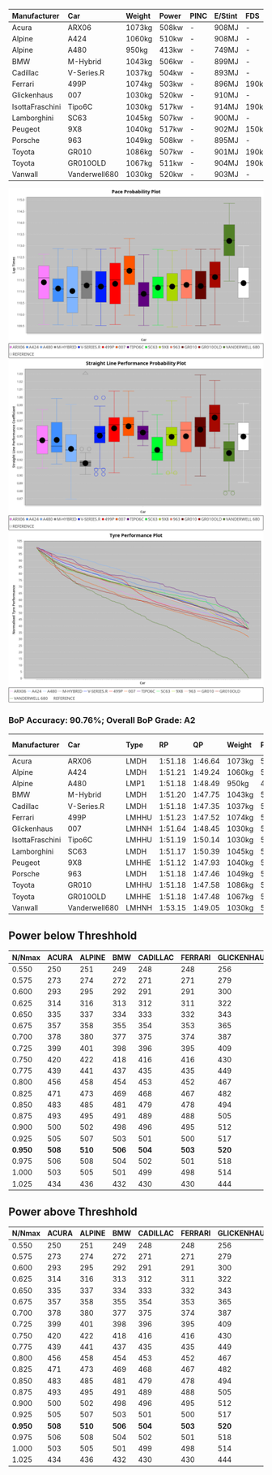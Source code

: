 |Manufacturer|Car|Weight|Power|PINC|E/Stint|FDS|
|:-|:-|:-|:-|:-|:-|:-|
|Acura|ARX06|1073kg|508kw|-|908MJ|-|
|Alpine|A424|1060kg|510kw|-|908MJ|-|
|Alpine|A480|950kg|413kw|-|749MJ|-|
|BMW|M-Hybrid|1043kg|506kw|-|899MJ|-|
|Cadillac|V-Series.R|1037kg|504kw|-|893MJ|-|
|Ferrari|499P|1074kg|503kw|-|896MJ|190kph|
|Glickenhaus|007|1030kg|520kw|-|910MJ|-|
|IsottaFraschini|Tipo6C|1030kg|517kw|-|914MJ|190kph|
|Lamborghini|SC63|1045kg|507kw|-|900MJ|-|
|Peugeot|9X8|1040kg|517kw|-|902MJ|150kph|
|Porsche|963|1049kg|508kw|-|895MJ|-|
|Toyota|GR010|1086kg|507kw|-|901MJ|190kph|
|Toyota|GR010OLD|1067kg|511kw|-|904MJ|190kph|
|Vanwall|Vanderwell680|1030kg|520kw|-|903MJ|-|

![PACECHART](./IMG/ACOMETHOD.png)
![STRAIGHTLINEPERFORMANCECHART](./IMG/ACOMETHOD_sp.png)
![TYREPERFORMANCECHART](./IMG/ACOMETHOD_tw.png)

### BoP Accuracy: 90.76%; Overall BoP Grade: A2
|Manufacturer|Car|Type|RP|QP|Weight|Power¹|Threshhold|PINC|Power²|E/Stint|AVG Vmax|FDS|RDLC|L/Stint|BOP-Grade|ModelAccuracy|ModelPoints|Match%|
|:-|:-|:-|:-|:-|:-|:-|:-|:-|:-|:-|:-|:-|:-|:-|:-|:-|:-|:-|
|Acura|ARX06|LMDH|1:51.18|1:46.64|1073kg|508kw|210.0kph|-|508kw|908MJ|282.23kph|-|0.98|33|-B1|100.00%|995|88.11%|
|Alpine|A424|LMDH|1:51.21|1:49.24|1060kg|510kw|210.0kph|-|510kw|908MJ|282.87kph|-|1.00|33|~A1|80.53%|517|96.56%|
|Alpine|A480|LMP1|1:51.18|1:48.49|950kg|413kw|210.0kph|-|413kw|749MJ|278.78kph|-|0.97|31|~A1|56.35%|794|100.00%|
|BMW|M-Hybrid|LMDH|1:51.20|1:47.75|1043kg|506kw|210.0kph|-|506kw|899MJ|279.70kph|-|1.02|33|~A1|96.62%|1656|95.29%|
|Cadillac|V-Series.R|LMDH|1:51.18|1:47.35|1037kg|504kw|210.0kph|-|504kw|893MJ|283.61kph|-|1.02|33|~A1|90.68%|2081|97.64%|
|Ferrari|499P|LMHHU|1:51.23|1:47.52|1074kg|503kw|210.0kph|-|503kw|896MJ|284.13kph|190kph|1.02|33|~A1|94.63%|2574|97.83%|
|Glickenhaus|007|LMHNH|1:51.64|1:48.45|1030kg|520kw|210.0kph|-|520kw|910MJ|287.23kph|-|0.96|33|~A1|94.93%|1610|100.00%|
|IsottaFraschini|Tipo6C|LMHHU|1:51.19|1:50.14|1030kg|517kw|210.0kph|-|517kw|914MJ|285.79kph|190kph|1.08|33|+B1|66.67%|96|85.57%|
|Lamborghini|SC63|LMDH|1:51.17|1:50.39|1045kg|507kw|210.0kph|-|507kw|900MJ|281.24kph|-|1.05|33|+A2|92.15%|399|94.36%|
|Peugeot|9X8|LMHHE|1:51.12|1:47.93|1040kg|517kw|210.0kph|-|517kw|902MJ|283.88kph|150kph|1.02|33|~A1|83.80%|2473|98.52%|
|Porsche|963|LMDH|1:51.18|1:47.46|1049kg|508kw|210.0kph|-|508kw|895MJ|283.80kph|-|1.01|33|~A1|95.67%|5902|95.02%|
|Toyota|GR010|LMHHU|1:51.18|1:47.58|1086kg|507kw|210.0kph|-|507kw|901MJ|283.76kph|190kph|1.01|33|~A1|91.69%|3310|96.88%|
|Toyota|GR010OLD|LMHHE|1:51.18|1:47.48|1067kg|511kw|210.0kph|-|511kw|904MJ|286.95kph|190kph|1.02|33|~A1|85.24%|1322|100.00%|
|Vanwall|Vanderwell680|LMHNH|1:53.15|1:49.05|1030kg|520kw|210.0kph|-|520kw|903MJ|281.34kph|-|1.01|33|+Ω1|93.72%|627|24.91%|

## Power below Threshhold
|N/Nmax|ACURA|ALPINE|BMW|CADILLAC|FERRARI|GLICKENHAUS|ISOTTAFRASCHINI|LAMBORGHINI|PEUGEOT|PORSCHE|TOYOTA|TOYOTA|VANWALL|​|RPM|A480|
|:-|:-|:-|:-|:-|:-|:-|:-|:-|:-|:-|:-|:-|:-|:-|:-|:-|
|0.550|250|251|249|248|248|256|255|250|255|250|250|252|256|​|--|-|
|0.575|273|274|272|271|271|279|278|273|278|273|273|275|279|​|--|-|
|0.600|293|295|292|291|291|300|298|293|298|293|293|295|300|​|--|-|
|0.625|314|316|313|312|311|322|320|314|320|314|314|316|322|​|--|-|
|0.650|335|337|334|333|332|343|341|335|341|335|335|337|343|​|--|-|
|0.675|357|358|355|354|353|365|363|356|363|357|356|359|365|​|--|-|
|0.700|378|380|377|375|374|387|385|377|385|378|377|380|387|​|--|-|
|0.725|399|401|398|396|395|409|407|399|407|399|399|402|409|​|--|-|
|0.750|420|422|418|416|416|430|427|419|427|420|419|422|430|​|--|-|
|0.775|439|441|437|435|435|449|446|438|446|439|438|441|449|​|5000|242|
|0.800|456|458|454|453|452|467|464|455|464|456|455|459|467|​|5500|286|
|0.825|471|473|469|468|467|482|479|470|479|471|470|474|482|​|6000|320|
|0.850|483|485|481|479|478|494|491|482|491|483|482|485|494|​|6500|361|
|0.875|493|495|491|489|488|505|502|492|502|493|492|496|505|​|7000|404|
|0.900|500|502|498|496|495|512|509|499|509|500|499|503|512|​|7500|414|
|0.925|505|507|503|501|500|517|514|504|514|505|504|508|517|​|8000|410|
|**0.950**|**508**|**510**|**506**|**504**|**503**|**520**|**517**|**507**|**517**|**508**|**507**|**511**|**520**|**​**|**8500**|**413**|
|0.975|506|508|504|502|501|518|515|505|515|506|505|509|518|​|9000|207|
|1.000|503|505|501|499|498|514|511|502|511|503|502|505|514|​|--|-|
|1.025|434|436|432|430|430|444|441|433|441|434|433|436|444|​|--|-|

## Power above Threshhold
|N/Nmax|ACURA|ALPINE|BMW|CADILLAC|FERRARI|GLICKENHAUS|ISOTTAFRASCHINI|LAMBORGHINI|PEUGEOT|PORSCHE|TOYOTA|TOYOTA|VANWALL|​|RPM|A480|
|:-|:-|:-|:-|:-|:-|:-|:-|:-|:-|:-|:-|:-|:-|:-|:-|:-|
|0.550|250|251|249|248|248|256|255|250|255|250|250|252|256|​|--|-|
|0.575|273|274|272|271|271|279|278|273|278|273|273|275|279|​|--|-|
|0.600|293|295|292|291|291|300|298|293|298|293|293|295|300|​|--|-|
|0.625|314|316|313|312|311|322|320|314|320|314|314|316|322|​|--|-|
|0.650|335|337|334|333|332|343|341|335|341|335|335|337|343|​|--|-|
|0.675|357|358|355|354|353|365|363|356|363|357|356|359|365|​|--|-|
|0.700|378|380|377|375|374|387|385|377|385|378|377|380|387|​|--|-|
|0.725|399|401|398|396|395|409|407|399|407|399|399|402|409|​|--|-|
|0.750|420|422|418|416|416|430|427|419|427|420|419|422|430|​|--|-|
|0.775|439|441|437|435|435|449|446|438|446|439|438|441|449|​|5000|242|
|0.800|456|458|454|453|452|467|464|455|464|456|455|459|467|​|5500|286|
|0.825|471|473|469|468|467|482|479|470|479|471|470|474|482|​|6000|320|
|0.850|483|485|481|479|478|494|491|482|491|483|482|485|494|​|6500|361|
|0.875|493|495|491|489|488|505|502|492|502|493|492|496|505|​|7000|404|
|0.900|500|502|498|496|495|512|509|499|509|500|499|503|512|​|7500|414|
|0.925|505|507|503|501|500|517|514|504|514|505|504|508|517|​|8000|410|
|**0.950**|**508**|**510**|**506**|**504**|**503**|**520**|**517**|**507**|**517**|**508**|**507**|**511**|**520**|**​**|**8500**|**413**|
|0.975|506|508|504|502|501|518|515|505|515|506|505|509|518|​|9000|207|
|1.000|503|505|501|499|498|514|511|502|511|503|502|505|514|​|--|-|
|1.025|434|436|432|430|430|444|441|433|441|434|433|436|444|​|--|-|
